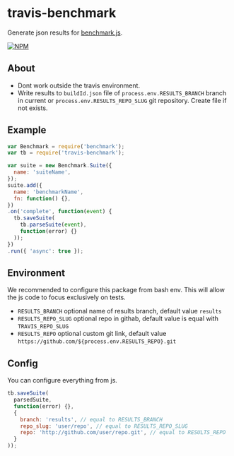 # travis-benchmark

Generate json results for [benchmark.js](https://github.com/bestiejs/benchmark.js).

[![NPM](https://img.shields.io/npm/v/travis-benchmark.svg)](https://www.npmjs.com/package/travis-benchmark)

## About

- Dont work outside the travis environment.
- Write results to `buildId.json` file of `process.env.RESULTS_BRANCH` branch in current or `process.env.RESULTS_REPO_SLUG` git repository. Create file if not exists. 

## Example

```js
var Benchmark = require('benchmark');
var tb = require('travis-benchmark');

var suite = new Benchmark.Suite({
  name: 'suiteName',
});
suite.add({
  name: 'benchmarkName', 
  fn: function() {},
})
.on('complete', function(event) {
  tb.saveSuite(
    tb.parseSuite(event),
    function(error) {}  
  ));
})
.run({ 'async': true });
```

## Environment

We recommended to configure this package from bash env. This will allow the js code to focus exclusively on tests.

- `RESULTS_BRANCH` optional name of results branch, default value `results`
- `RESULTS_REPO_SLUG` optional repo in githab, default value is equal with `TRAVIS_REPO_SLUG`
- `RESULTS_REPO` optional custom git link, default value `https://github.com/${process.env.RESULTS_REPO}.git`

## Config

You can configure everything from js.

```js
tb.saveSuite(
  parsedSuite,
  function(error) {},
  {
    branch: 'results', // equal to RESULTS_BRANCH
    repo_slug: 'user/repo', // equal to RESULTS_REPO_SLUG
    repo: 'http://github.com/user/repo.git', // equal to RESULTS_REPO
  }
));
```
